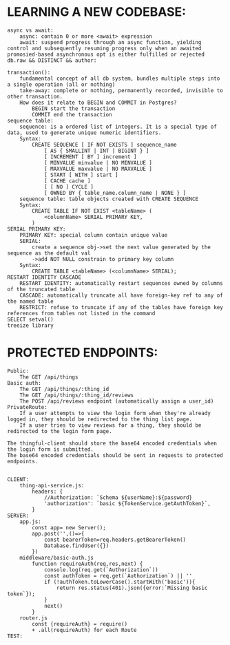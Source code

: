 # LEARNING A NEW CODEBASE:
    async vs await:
        async: contain 0 or more <await> expression
        await: suspend progress through an async function, yielding control and subsequently resuming progress only when an awaited promosied-based asynchronous opt is either fulfilled or rejected
    db.raw && DISTINCT && author:

    transaction():
        fundamental concept of all db system, bundles multiple steps into a single operation (all or nothing)
        take-away: complete or nothing, permanently recorded, invisible to other transaction.
        How does it relate to BEGIN and COMMIT in Postgres?
            BEGIN start the transaction
            COMMIT end the transaction
    sequence table:
        sequence: is a ordered list of integers. It is a special type of data, used to generate unique numeric identifiers. 
        Syntax:
            CREATE SEQUENCE [ IF NOT EXISTS ] sequence_name
                [ AS { SMALLINT | INT | BIGINT } ]
                [ INCREMENT [ BY ] increment ]
                [ MINVALUE minvalue | NO MINVALUE ] 
                [ MAXVALUE maxvalue | NO MAXVALUE ]
                [ START [ WITH ] start ] 
                [ CACHE cache ] 
                [ [ NO ] CYCLE ]
                [ OWNED BY { table_name.column_name | NONE } ]
        sequence table: table objects created with CREATE SEQUENCE
        Syntax: 
            CREATE TABLE IF NOT EXIST <tableName> (
                <columnName> SERIAL PRIMARY KEY,
            )
    SERIAL PRIMARY KEY:
        PRIMARY KEY: special column contain unique value
        SERIAL: 
            create a sequence obj->set the next value generated by the sequence as the default val
            ->add NOT NULL constrain to primary key column
        Syntax:
            CREATE TABLE <tableName> (<columnName> SERIAL);
    RESTART IDENTITY CASCADE
        RESTART IDENTITY: automatically restart sequences owned by columns of the truncated table
        CASCADE: automatically truncate all have foreign-key ref to any of the named table
        RESTRICT: refuse to truncate if any of the tables have foreign key references from tables not listed in the command
    SELECT setval()
    treeize library

# PROTECTED ENDPOINTS:
    Public:
        The GET /api/things 
    Basic auth:
        The GET /api/things/:thing_id 
        The GET /api/things/:thing_id/reviews 
        The POST /api/reviews endpoint (automatically assign a user_id)
    PrivateRoute:
        If a user attempts to view the login form when they're already logged in, they should be redirected to the thing list page.
        If a user tries to view reviews for a thing, they should be redirected to the login form page.
        
    The thingful-client should store the base64 encoded credentials when the login form is submitted.
    The base64 encoded credentials should be sent in requests to protected endpoints.
    

    CLIENT:
        thing-api-service.js: 
            headers: {
                //Authorization: `Schema ${userName}:${password}
                'authorization': `basic ${TokenService.getAuthToken}`,
            }
    SERVER:
        app.js:
            const app= new Server();
            app.post('',()=>{
                const bearerToken=req.headers.getBearerToken()
                Database.findUser({})
            })
        middleware/basic-auth.js
            function requireAuth(req,res,next) {
                console.log(req.get(`Authorization`))
                const authToken = req.get(`Authorization`) || ''
                if (!authToken.toLowerCase().startWith('basic')){
                    return res.status(401).json({error:`Missing basic token`});
                }
                next()
            }
        router.js
            const {requireAuth} = require()
            + .all(requireAuth) for each Route
    TEST:
